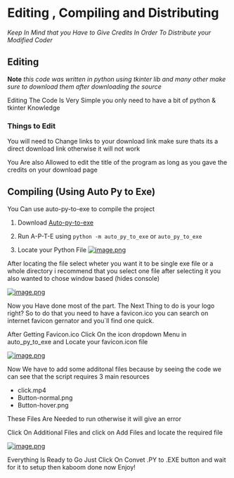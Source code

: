 
# Editing , Compiling and Distributing
*Keep In Mind that you Have to Give Credits In Order To Distribute your Modified Coder*

## Editing
**Note** *this code was written in python using tkinter lib and many other make sure to download them after downloading the source*

Editing The Code Is Very Simple you only need to have a bit of python & tkinter Knowledge 

### Things to Edit

You will need to Change links to your download link make sure thats its a direct download link otherwise it will not work

You Are also Allowed to edit the title of the program as long as you gave the credits on your download page

## Compiling (Using Auto Py to Exe)

You Can use auto-py-to-exe to compile the project

 1. Download [Auto-py-to-exe](https://pypi.org/project/auto-py-to-exe/) 

 2. Run A-P-T-E using `python -m auto_py_to_exe` or `auto_py_to_exe`
 
3. Locate your Python File
 [![image.png](https://i.postimg.cc/g2DXjF2X/image.png)](https://postimg.cc/ZWWKsQ34)

After locating the file select wheter you want it to be single exe file or a whole directory i recommend that you select one file after selecting it you also wanted to chose window based (hides console)

[![image.png](https://i.postimg.cc/TYvpcYy5/image.png)](https://postimg.cc/z3pzzNFq)

Now you Have done most of the part. The Next Thing to do is your logo right? So to do that you need to have a favicon.ico you can search on internet favicon gernator and you`ll find one quick.

After Getting Favicon.ico Click On the icon dropdown Menu in auto_py_to_exe and Locate your favicon.icon file 

[![image.png](https://i.postimg.cc/QC3hcC6X/image.png)](https://postimg.cc/k6f0mJ3Z)

Now We have to add some additonal files because by seeing the code we can see that the script requires 3 main resources 

- click.mp4
- Button-normal.png
- Button-hover.png

These Files Are Needed to run otherwise it will give an error

Click On Additional Files and click on Add Files and locate the required file 

[![image.png](https://i.postimg.cc/MZdF7X3d/image.png)](https://postimg.cc/kDRs9Mmb)

Everything Is Ready to Go Just Click On Convet .PY to .EXE button and wait for it to setup then kaboom done now Enjoy!

